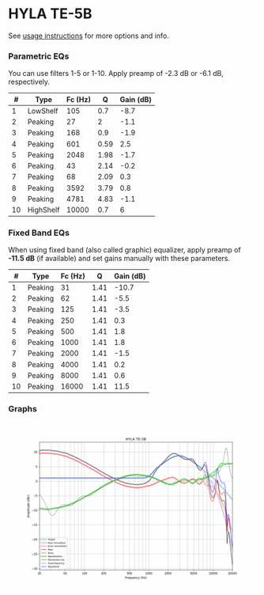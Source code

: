 # HYLA TE-5B
See [usage instructions](https://github.com/jaakkopasanen/AutoEq#usage) for more options and info.

### Parametric EQs
You can use filters 1-5 or 1-10. Apply preamp of -2.3 dB or -6.1 dB, respectively.

|   # | Type      |   Fc (Hz) |    Q |   Gain (dB) |
|-----|-----------|-----------|------|-------------|
|   1 | LowShelf  |       105 | 0.7  |        -8.7 |
|   2 | Peaking   |        27 | 2    |        -1.1 |
|   3 | Peaking   |       168 | 0.9  |        -1.9 |
|   4 | Peaking   |       601 | 0.59 |         2.5 |
|   5 | Peaking   |      2048 | 1.98 |        -1.7 |
|   6 | Peaking   |        43 | 2.14 |        -0.2 |
|   7 | Peaking   |        68 | 2.09 |         0.3 |
|   8 | Peaking   |      3592 | 3.79 |         0.8 |
|   9 | Peaking   |      4781 | 4.83 |        -1.1 |
|  10 | HighShelf |     10000 | 0.7  |         6   |

### Fixed Band EQs
When using fixed band (also called graphic) equalizer, apply preamp of **-11.5 dB** (if available) and set gains manually with these parameters.

|   # | Type    |   Fc (Hz) |    Q |   Gain (dB) |
|-----|---------|-----------|------|-------------|
|   1 | Peaking |        31 | 1.41 |       -10.7 |
|   2 | Peaking |        62 | 1.41 |        -5.5 |
|   3 | Peaking |       125 | 1.41 |        -3.5 |
|   4 | Peaking |       250 | 1.41 |         0.3 |
|   5 | Peaking |       500 | 1.41 |         1.8 |
|   6 | Peaking |      1000 | 1.41 |         1.8 |
|   7 | Peaking |      2000 | 1.41 |        -1.5 |
|   8 | Peaking |      4000 | 1.41 |         0.2 |
|   9 | Peaking |      8000 | 1.41 |         0.6 |
|  10 | Peaking |     16000 | 1.41 |        11.5 |

### Graphs
![](./HYLA%20TE-5B.png)
